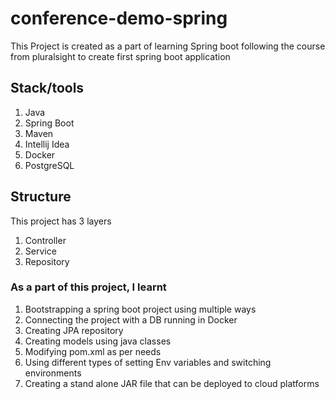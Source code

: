 # conference-demo-spring
This Project is created as a part of learning Spring boot following the course from pluralsight to create first spring boot application

## Stack/tools
1. Java
2. Spring Boot
3. Maven
4. Intellij Idea
5. Docker
6. PostgreSQL

## Structure
This project has 3 layers 
1. Controller
2. Service
3. Repository

### As a part of this project, I learnt
1. Bootstrapping a spring boot project using multiple ways
2. Connecting the project with a DB running in Docker
3. Creating JPA repository
4. Creating models using java classes
5. Modifying pom.xml as per needs
6. Using different types of setting Env variables and switching environments
7. Creating a stand alone JAR file that can be deployed to cloud platforms
